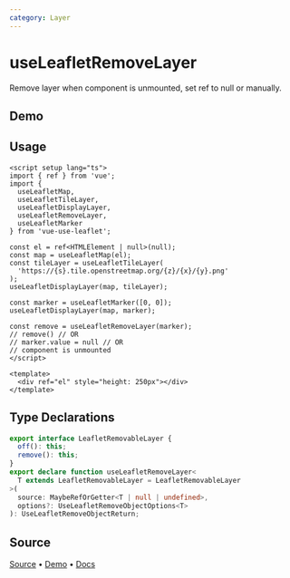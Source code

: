 ```yaml
---
category: Layer
---
```


# useLeafletRemoveLayer

Remove layer when component is unmounted, set ref to null or manually.



## Demo

<ClientOnly>
  <Demo name="useLeafletRemoveLayer" source-url="https://github.com/nikolaynau/vue-use-leaflet/blob/master/src/useLeafletRemoveLayer/demo.vue" />
</ClientOnly>

## Usage

```vue
<script setup lang="ts">
import { ref } from 'vue';
import {
  useLeafletMap,
  useLeafletTileLayer,
  useLeafletDisplayLayer,
  useLeafletRemoveLayer,
  useLeafletMarker
} from 'vue-use-leaflet';

const el = ref<HTMLElement | null>(null);
const map = useLeafletMap(el);
const tileLayer = useLeafletTileLayer(
  'https://{s}.tile.openstreetmap.org/{z}/{x}/{y}.png'
);
useLeafletDisplayLayer(map, tileLayer);

const marker = useLeafletMarker([0, 0]);
useLeafletDisplayLayer(map, marker);

const remove = useLeafletRemoveLayer(marker);
// remove() // OR
// marker.value = null // OR
// component is unmounted
</script>

<template>
  <div ref="el" style="height: 250px"></div>
</template>
```

## Type Declarations

```ts
export interface LeafletRemovableLayer {
  off(): this;
  remove(): this;
}
export declare function useLeafletRemoveLayer<
  T extends LeafletRemovableLayer = LeafletRemovableLayer
>(
  source: MaybeRefOrGetter<T | null | undefined>,
  options?: UseLeafletRemoveObjectOptions<T>
): UseLeafletRemoveObjectReturn;
```

## Source

[Source](https://github.com/nikolaynau/vue-use-leaflet/blob/master/src/useLeafletRemoveLayer/index.ts) • [Demo](https://github.com/nikolaynau/vue-use-leaflet/blob/master/src/useLeafletRemoveLayer/demo.vue) • [Docs](https://github.com/nikolaynau/vue-use-leaflet/blob/master/src/useLeafletRemoveLayer/index.md)
